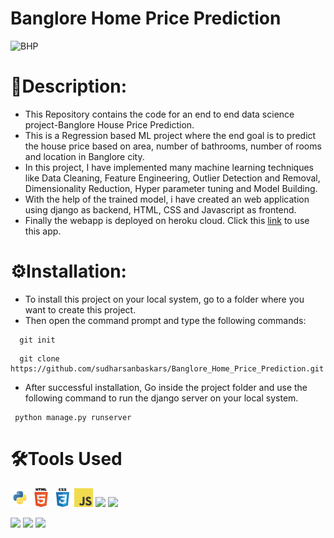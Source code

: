 # Banglore Home Price Prediction
![BHP](https://user-images.githubusercontent.com/71257512/131646037-f9f319f4-d045-458b-82c9-65f85bc9582e.PNG)

# 🔗Description:
- This Repository contains the code for an end to end data science project-Banglore House Price Prediction.
- This is a Regression based ML project where the end goal is to predict the house price based on area, number of bathrooms, number of rooms and location in Banglore city.
- In this project, I have implemented many machine learning techniques like Data Cleaning, Feature Engineering, Outlier Detection and Removal, Dimensionality Reduction, Hyper    parameter tuning and Model Building.
- With the help of the trained model, i have created an web application using django as backend, HTML, CSS and Javascript as frontend.
- Finally the webapp is deployed on heroku cloud. Click this [link](http://bhp-online.herokuapp.com/) to use this app.

# ⚙Installation:
- To install this project on your local system, go to a folder where you want to create this project.
- Then open the command prompt and type the following commands:
```
  git init
```

```
  git clone https://github.com/sudharsanbaskars/Banglore_Home_Price_Prediction.git
```
- After successful installation, Go inside the project folder and use the following command to run the django server on your local system.
```
 python manage.py runserver
```
# 🛠Tools Used
<code><img height="30" src="https://raw.githubusercontent.com/github/explore/80688e429a7d4ef2fca1e82350fe8e3517d3494d/topics/python/python.png"></code>
<code><img height="30" src="https://raw.githubusercontent.com/github/explore/80688e429a7d4ef2fca1e82350fe8e3517d3494d/topics/html/html.png"></code>
<code><img height="30" src="https://raw.githubusercontent.com/github/explore/80688e429a7d4ef2fca1e82350fe8e3517d3494d/topics/css/css.png"></code>
<code><img height="30" src="https://raw.githubusercontent.com/github/explore/80688e429a7d4ef2fca1e82350fe8e3517d3494d/topics/javascript/javascript.png"></code>
<code><img height="30" src="https://github.com/tomchen/stack-icons/raw/master/logos/bootstrap.svg"></code>
<code><img height="30" src="https://cdn.iconscout.com/icon/free/png-256/heroku-225989.png"></code>

<code><img height="30" src="https://raw.githubusercontent.com/numpy/numpy/7e7f4adab814b223f7f917369a72757cd28b10cb/branding/icons/numpylogo.svg"></code>
<code><img height="30" src="https://raw.githubusercontent.com/pandas-dev/pandas/761bceb77d44aa63b71dda43ca46e8fd4b9d7422/web/pandas/static/img/pandas.svg"></code>
<code><img height="30" src="https://upload.wikimedia.org/wikipedia/commons/thumb/0/05/Scikit_learn_logo_small.svg/1280px-Scikit_learn_logo_small.svg.png"></code>





